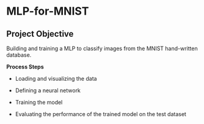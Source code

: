 # MLP-for-MNIST


**Project Objective**
---

Building and training a MLP to classify images from the MNIST hand-written database.




**Process Steps**


* Loading and visualizing the data

* Defining a neural network

* Training the model

* Evaluating the performance of the trained model on the test dataset